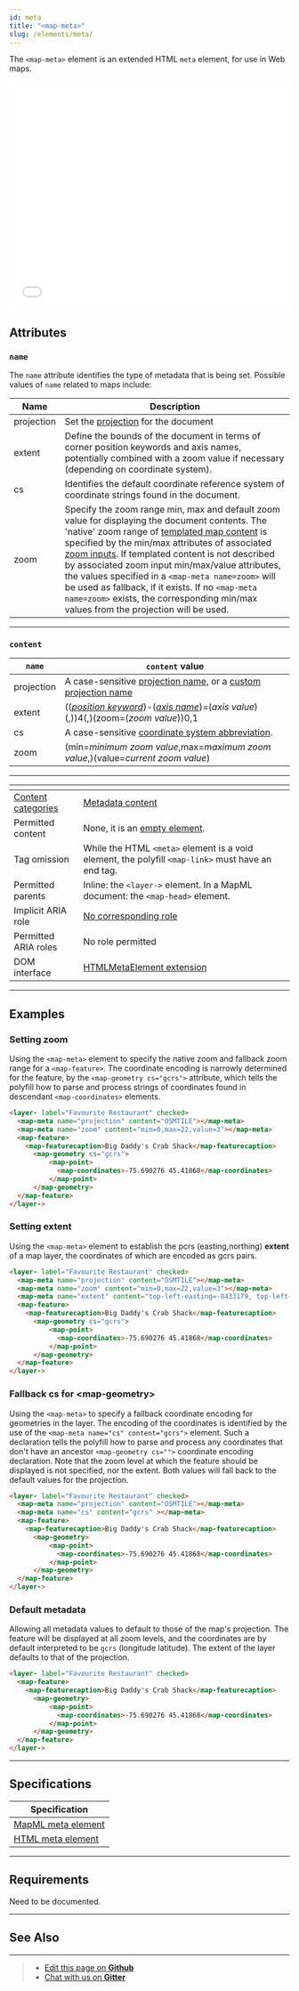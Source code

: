 ```yaml
---
id: meta
title: "<map-meta>"
slug: /elements/meta/
---
```


The `<map-meta>` element is an extended HTML `meta` element, for use in Web 
maps.

<!-- demo / example -->
<iframe src="../../../demo/map-meta-demo/" title="MapML Demo" height="410" width="100%" scrolling="no" frameBorder="0"></iframe>

## Attributes

### `name`

The `name` attribute identifies the type of metadata that is being set. Possible
values of `name` related to maps include:

| Name          | Description                                          	  |
|--------------	|--------------------------------------------------------	|
| projection    | Set the [projection](../mapml-viewer/#projection) for the document |
| extent        | Define the bounds of the document in terms of corner position keywords and axis names, potentially combined with a zoom value if necessary (depending on coordinate system). |
| cs            | Identifies the default coordinate reference system of coordinate strings found in the document. |
| zoom          | Specify the zoom range min, max and default zoom value for displaying the document contents. The 'native' zoom range of [templated map content](../link#tref) is specified by the min/max attributes of associated [zoom inputs](../input#type).  If templated content is not described by associated zoom input min/max/value attributes, the values specified in a `<map-meta name=zoom>` will be used as fallback, if it exists.  If no `<map-meta name=zoom>` exists, the corresponding min/max values from the projection will be used. |

---
### `content`

| `name`          | `content` value                                          	  |
|--------------	|--------------------------------------------------------	|
| projection    | A case-sensitive [projection name](../mapml-viewer#projection), or a [custom projection name](../../api/custom-projections#details) |
| extent        | \(\(_[position keyword](../input#position)_\)-\(_[axis name](../input#axis)_\)=\(_axis value_\)\(,\)\)4\(,\)\(zoom=\(_zoom value_\)\)0,1 |
| cs            | A case-sensitive [coordinate system abbreviation](../input#units). |
| zoom          | (min=_minimum zoom value_,max=_maximum zoom value_,)(value=_current zoom value_) |

---

| <!-- -->    | <!-- -->    |
|-------------|-------------|
| [Content categories](https://developer.mozilla.org/en-US/docs/Web/Guide/HTML/Content_categories) | [Metadata content](https://developer.mozilla.org/en-US/docs/Web/Guide/HTML/Content_categories#metadata_content) |
| Permitted content | None, it is an [empty element](https://developer.mozilla.org/en-US/docs/Glossary/Empty_element).  |
| Tag omission | While the HTML `<meta>` element is a void element, the polyfill `<map-link>` must have an end tag. |
| Permitted parents | Inline: the `<layer->` element. In a MapML document: the `<map-head>` element. |
| Implicit ARIA role   | [No corresponding role](https://www.w3.org/TR/html-aria/#dfn-no-corresponding-role) |
| Permitted ARIA roles | No role permitted |
| DOM interface | [HTMLMetaElement extension](https://developer.mozilla.org/en-US/docs/Web/API/HTMLMetaElement) |

---

## Examples

### Setting zoom

Using the `<map-meta>` element to specify the native zoom and fallback zoom range 
for a `<map-feature>`.  The coordinate encoding is narrowly determined for the feature,
by the `<map-geometry cs="gcrs">` attribute, which tells the polyfill how to parse and
process strings of coordinates found in descendant `<map-coordinates>` elements.

```html
<layer- label="Favourite Restaurant" checked>
  <map-meta name="projection" content="OSMTILE"></map-meta>
  <map-meta name="zoom" content="min=0,max=22,value=3"></map-meta>
  <map-feature>
    <map-featurecaption>Big Daddy's Crab Shack</map-featurecaption>
      <map-geometry cs="gcrs">
          <map-point>
            <map-coordinates>-75.690276 45.41868</map-coordinates>
          </map-point>
      </map-geometry>
  </map-feature>
</layer->
```

### Setting extent

Using the `<map-meta>` element to establish the pcrs (easting,northing) **extent** of 
a map layer, the coordinates of which are encoded as gcrs pairs. 

```html
<layer- label="Favourite Restaurant" checked>
  <map-meta name="projection" content="OSMTILE"></map-meta>
  <map-meta name="zoom" content="min=0,max=22,value=3"></map-meta>
  <map-meta name="extent" content="top-left-easting=-8433179, top-left-northing=5689316, bottom-right-easting=-8420968,bottom-right-northing=5683139"></map-meta>
  <map-feature>
    <map-featurecaption>Big Daddy's Crab Shack</map-featurecaption>
      <map-geometry cs="gcrs">
          <map-point>
            <map-coordinates>-75.690276 45.41868</map-coordinates>
          </map-point>
      </map-geometry>
  </map-feature>
</layer->
```

### Fallback cs for &lt;map-geometry&gt;

Using the `<map-meta>` to specify a fallback coordinate encoding for geometries in
the layer. The encoding of the coordinates is identified by the use of the 
`<map-meta name="cs" content="gcrs">` element. Such a declaration tells the 
polyfill how to parse and process any coordinates that don't have an ancestor 
`<map-geometry cs="">` coordinate encoding declaration.  Note that the zoom level
at which the feature should be displayed is not specified, nor the extent. Both
values will fall back to the default values for the projection. 

```html
<layer- label="Favourite Restaurant" checked>
  <map-meta name="projection" content="OSMTILE"></map-meta>
  <map-meta name="cs" content="gcrs" ></map-meta>
  <map-feature>
    <map-featurecaption>Big Daddy's Crab Shack</map-featurecaption>
      <map-geometry>
          <map-point>
            <map-coordinates>-75.690276 45.41868</map-coordinates>
          </map-point>
      </map-geometry>
  </map-feature>
</layer->
```

### Default metadata

Allowing all metadata values to default to those of the map's projection.  The 
feature will be displayed at all zoom levels, and the coordinates are by default
interpreted to be `gcrs` (longitude latitude).  The extent of the layer defaults 
to that of the projection.

```html
<layer- label="Favourite Restaurant" checked>
  <map-feature>
    <map-featurecaption>Big Daddy's Crab Shack</map-featurecaption>
      <map-geometry>
          <map-point>
            <map-coordinates>-75.690276 45.41868</map-coordinates>
          </map-point>
      </map-geometry>
  </map-feature>
</layer->
```

---

## Specifications

| Specification                                                |
|--------------------------------------------------------------|
| [MapML meta element](https://maps4html.org/MapML/spec/#the-meta-element-0) |
| [HTML meta element](https://html.spec.whatwg.org/multipage/semantics.html#the-meta-element) |
---

## Requirements


Need to be documented.

---

## See Also



---

> - [Edit this page on **Github**](https://github.com/Maps4HTML/web-map-doc/edit/main/docs/elements/meta.md)
> - [Chat with us on **Gitter**](https://gitter.im/Maps4HTML/chat)

